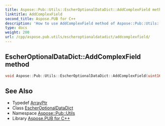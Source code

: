 ```yaml
---
title: Aspose::Pub::Utils::EscherOptionalDataDict::AddComplexField method
linktitle: AddComplexField
second_title: Aspose.PUB for C++
description: 'How to use AddComplexField method of Aspose::Pub::Utils::EscherOptionalDataDict class in C++.'
type: docs
weight: 200
url: /cpp/aspose.pub.utils/escheroptionaldatadict/addcomplexfield/
---
```

## EscherOptionalDataDict::AddComplexField method




```cpp
void Aspose::Pub::Utils::EscherOptionalDataDict::AddComplexField(uint16_t key, System::ArrayPtr<uint8_t> value)
```

## See Also

* Typedef [ArrayPtr](../../../system/arrayptr/)
* Class [EscherOptionalDataDict](../)
* Namespace [Aspose::Pub::Utils](../../)
* Library [Aspose.PUB for C++](../../../)
